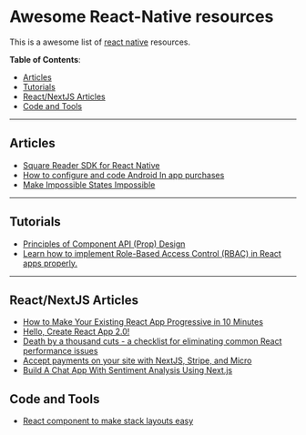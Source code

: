 # Awesome React-Native resources

This is a awesome list of [react native](https://facebook.github.io/react-native/) resources.

**Table of Contents**:

<!-- START doctoc generated TOC please keep comment here to allow auto update -->
<!-- DON'T EDIT THIS SECTION, INSTEAD RE-RUN doctoc TO UPDATE -->

- [Articles](#articles)
- [Tutorials](#tutorials)
- [React/NextJS Articles](#reactnextjs-articles)
- [Code and Tools](#code-and-tools)

<!-- END doctoc generated TOC please keep comment here to allow auto update -->

---

## Articles

* [Square Reader SDK for React Native](https://medium.com/square-corner-blog/square-reader-sdk-for-react-native-a1b6fc19c5c2)
* [How to configure and code Android In app purchases](https://medium.com/react-native-training/how-to-configure-and-code-android-in-app-purchases-in-react-native-apps-a46247908862)
* [Make Impossible States Impossible](https://blog.kentcdodds.com/make-impossible-states-impossible-cf85b97795c1)

---

## Tutorials

* [Principles of Component API (Prop) Design](https://hackernoon.com/principles-of-component-api-prop-design-bb20cd58da54)
* [Learn how to implement Role-Based Access Control (RBAC) in React apps properly.](https://auth0.com/blog/role-based-access-control-rbac-and-react-apps/)

---

## React/NextJS Articles

* [How to Make Your Existing React App Progressive in 10 Minutes](https://scotch.io/tutorials/how-to-make-your-existing-react-app-progressive-in-10-minutes)
* [Hello, Create React App 2.0!](https://www.telerik.com/blogs/hello-create-react-app-2)
* [Death by a thousand cuts - a checklist for eliminating common React performance issues](https://logrocket-blog.ghost.io/death-by-a-thousand-cuts-a-checklist-for-eliminating-common-react-performance-issues/)
* [Accept payments on your site with NextJS, Stripe, and Micro](https://hackernoon.com/accept-payments-on-your-site-with-nextjs-stripe-and-micro-371de95b22d5)
* [Build A Chat App With Sentiment Analysis Using Next.js](https://codeburst.io/build-a-chat-app-with-sentiment-analysis-using-next-js-c43ebf3ea643)


## Code and Tools

* [React component to make stack layouts easy](https://sapegin.github.io/stack-styled/)

